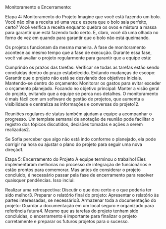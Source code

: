 Monitoramento e Encerramento:

Etapa 4: Monitoramento do Projeto
Imagine que você está fazendo um bolo. Você não olha a receita só uma vez e espera que o bolo saia perfeito, certo? Você verifica a receita enquanto quebra os ovos e mistura a massa para garantir que está fazendo tudo certo. E, claro, você dá uma olhada no forno de vez em quando para garantir que o bolo não está queimando.

Os projetos funcionam da mesma maneira. A fase de monitoramento acontece ao mesmo tempo que a fase de execução. Durante essa fase, você vai avaliar o projeto regularmente para garantir que a equipe está:

Cumprindo os prazos das tarefas: Verificar se todas as tarefas estão sendo concluídas dentro do prazo estabelecido.
Evitando mudanças de escopo: Garantir que o projeto não está se desviando dos objetivos iniciais.
Mantendo-se dentro do orçamento: Monitorar os gastos para evitar exceder o orçamento planejado.
Focando no objetivo principal: Manter a visão geral do projeto, evitando que a equipe se perca nos detalhes.
O monitoramento é mais fácil com um software de gestão de projetos, que aumenta a visibilidade e centraliza as informações e conversas do projeto12.

Reuniões regulares de status também ajudam a equipe a acompanhar o progresso. Um template semanal de anotação de reunião pode facilitar o registro dos tópicos discutidos, decisões tomadas e ações a serem realizadas2.

Se Sofia perceber que algo não está indo conforme o planejado, ela pode corrigir na hora ou ajustar o plano do projeto para seguir uma nova direção1.

Etapa 5: Encerramento do Projeto
A equipe terminou o trabalho! Eles implementaram melhorias no processo de integração de funcionários e estão prontos para comemorar. Mas antes de considerar o projeto concluído, é necessário passar pela fase de encerramento para resolver quaisquer pendências. Isso inclui:

Realizar uma retrospectiva: Discutir o que deu certo e o que poderia ter sido melhor3.
Preparar o relatório final do projeto: Apresentar o relatório às partes interessadas, se necessário3.
Armazenar toda a documentação do projeto: Guardar a documentação em um local seguro e organizado para referência futura4.
Mesmo que as tarefas do projeto tenham sido concluídas, o encerramento é importante para finalizar o projeto corretamente e preparar os futuros projetos para o sucesso.